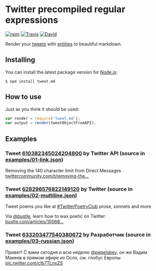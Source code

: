 # Twitter precompiled regular expressions

[![npm](https://img.shields.io/npm/v/tweet.md.svg?style=flat-square)](https://www.npmjs.com/package/tweet.md)
[![Travis](https://img.shields.io/travis/silentroach/tweet.md.svg?style=flat-square&label=travis)](https://travis-ci.org/silentroach/tweet.md)
[![David](https://img.shields.io/david/dev/silentroach/tweet.md.svg?style=flat-square&label=deps)](https://david-dm.org/silentroach/tweet.md#info=devDependencies)

Render your [tweets](https://dev.twitter.com/overview/api/tweets) with [entities](https://dev.twitter.com/overview/api/entities) to beautiful markdown.

## Installing

You can install the latest package version for [Node.js](https://nodejs.org):

```
$ npm install tweet.md
```

## How to use

Just as you think it should be used:

```js
var render = require('tweet.md');
var output = render(tweetObjectFromAPI);
```

## Examples

<!-- CUT -->

### Tweet [610382345024204800](https://twitter.com/twitterapi/status/610382345024204800) by Twitter API (source in [examples/01-link.json](examples/01-link.json))

Removing the 140 character limit from Direct Messages [twittercommunity.com\/t\/removing-the…](https://t.co/h0I2M3P2vm "https://twittercommunity.com/t/removing-the-140-character-limit-from-direct-messages/41348/")

### Tweet [628296576822149120](https://twitter.com/twitter/status/628296576822149120) by Twitter (source in [examples/02-multiline.json](examples/02-multiline.json))

Tweet poems you like
at [#TwitterPoetryClub](https://twitter.com/search?q=%23TwitterPoetryClub)
prose, sonnets and more

Via [@bustle](https://twitter.com/bustle "Bustle"), learn how to wax poetic on Twitter: [bustle.com\/articles\/10068…](http://t.co/vItyyGqX7R "http://www.bustle.com/articles/100683-twitterpoetryclub-members-share-their-love-of-poetry-in-140-characters-or-less")

### Tweet [633203477540380672](https://twitter.com/jsunderhood/status/633203477540380672) by Разработчик (source in [examples/03-russian.json](examples/03-russian.json))

Привет! С вами сегодня и всю неделю [@pepelsbey](https://twitter.com/pepelsbey "Вадим Макеев"), он же Вадим Макеев в прямом эфире из Осло, см. глобус Европы [pic.twitter.com\/clb7TLnxZS](http://t.co/clb7TLnxZS)

